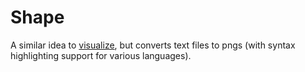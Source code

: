 # Shape

A similar idea to [visualize](../visualize/), but converts text files to pngs
(with syntax highlighting support for various languages).
